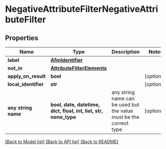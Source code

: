# NegativeAttributeFilterNegativeAttributeFilter


## Properties
Name | Type | Description | Notes
------------ | ------------- | ------------- | -------------
**label** | [**AfmIdentifier**](AfmIdentifier.md) |  | 
**not_in** | [**AttributeFilterElements**](AttributeFilterElements.md) |  | 
**apply_on_result** | **bool** |  | [optional] 
**local_identifier** | **str** |  | [optional] 
**any string name** | **bool, date, datetime, dict, float, int, list, str, none_type** | any string name can be used but the value must be the correct type | [optional]

[[Back to Model list]](../README.md#documentation-for-models) [[Back to API list]](../README.md#documentation-for-api-endpoints) [[Back to README]](../README.md)


